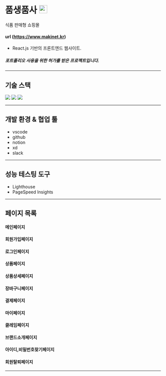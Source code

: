 # 품생품사 <img src="https://user-images.githubusercontent.com/83055563/161244392-acdf589d-4fd4-4641-955d-68a82e8d938c.svg" width="26" height="26" />    
식품 판매형 쇼핑몰

#### url (https://www.makinet.kr)

- React.js 기반의 프론트엔드 웹사이트.
##### 포트폴리오 사용을 위한 허가를 받은 프로젝트입니다.

---


## 기술 스택
<div>
  <img src="https://img.shields.io/badge/React-00ADD8?style=plastic&logo=React&logoColor=fff"/>
  <img src="https://img.shields.io/badge/JavaScript-%23F7DF1E?style=plastic&logo=javascript&logoColor=fff"/>
  <img src="https://img.shields.io/badge/styledComponents-DB7093?style=plastic&logo=styled-components&logoColor=fff"/>
</div>

---

## 개발 환경 & 협업 툴
- vscode
- github
- notion
- xd
- slack

---

## 성능 테스팅 도구
- Lighthouse
- PageSpeed Insights

---

## 페이지 목록

#### 메인페이지

#### 회원가입페이지

#### 로그인페이지

#### 상품페이지

#### 상품상세페이지

#### 장바구니페이지

#### 결제페이지

#### 마이페이지

#### 클레임페이지

#### 브랜드소개페이지

#### 아이디,비밀번호찾기페이지

#### 회원탈퇴페이지

---
